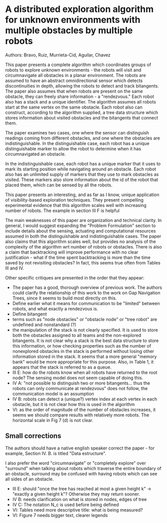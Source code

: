 A distributed exploration algorithm for unknown environments with multiple obstacles by multiple robots
=======================================================================================================

Authors: Bravo, Ruiz, Murrieta-Cid, Aguilar, Chavez

This paper presents a complete algorithm which coordinates groups of robots to
explore unknown environments - the robots will visit and circumnavigate all
obstacles in a planar environment. The robots are assumed to have an abstract
omnidirectional sensor which detects discontinuities in depth, allowing the
robots to detect and track bitangents. The paper also assumes that when robots
are present on the same obstacle, they can freely share information - a
"rendezvous." Each robot also has a stack and a unique identifier. The algorithm
assumes all robots start at the same vertex on the same obstacle. Each robot
also can construct, according to the algorithm supplied, a tree data structure
which stores information about visited obstacles and the bitangents that connect
them.

The paper examines two cases, one where the sensor can distinguish readings
coming from different obstacles, and one where the obstacles are
indistinguishable. In the distinguishable case, each robot has a unique
distinguishable marker to allow the robot to determine when it has
circumnavigated an obstacle.

In the indistinguishable case, each robot has a unique marker that it uses to
mark its starting position while navigating around an obstacle. Each robot also
has an unlimited supply of markers that they use to mark obstacles as visited.
These markers also store information about the id of the robot that placed them,
which can be sensed by all the robots.

This paper presents an interesting, and as far as I know, unique application of
visibility-based exploration techniques. They present compelling experimental
evidence that this algorithm scales well with increasing number of robots. The
example in section III F is helpful

The main weaknesses of this paper are organization and technical clarity. In
general, I would suggest expanding the "Problem Formulation" section to include
details about the sensing, actuating and computational resources assumed in both
the distinguishable and indistinguishable cases. The paper also claims that
this algorithm scales well, but provides no analysis of the complexity of the
algorithm wrt number of robots or obstacles. There is also a claim that
backtracking will improve performance with no clear justification - what if the
time spent backtracking is more than the time saved by not revisiting obstacles?
In fact, this seems true often from Tables III and IV.

Other specific critiques
are presented in the order that they appear:

-   The paper has a good, thorough overview of previous work. The authors could
    clarify the relationship of this work to the work on Gap Navigation Trees,
    since it seems to build most directly on this.
-   Define earlier what it means for communication to be "limited" between
    robots, and what exactly a rendezvous is.
-   Define bitangent
-   terms such as "node obstacles" or "obstacle node" or "tree robot" are
    undefined and nonstandard (?)
-   the manipulation of the stack is not clearly specified. It is used to store
    both the obstacles assigned to all teams and the non-explored bitangents. It
    is not clear why a stack is the best data structure to store this
    information, or how checking properties such as the number of nonexplored
    obstacles in the stack is performed without losing other information stored
    in the stack. It seems that a more general "memory bank" would be more
    appropriate for this purpose. Also, in Table 1, it appears that the stack is
    referred to as a queue.
-   III E: how do the robots know when all robots have returned to the
    root node? The sensing model does not seem capable of doing this.
-   IV A: "not possible to distinguish two or more bitangents... thus
    the robots can only communicate at rendezvous" does not follow, the
    communication model is an assumption
-   IV B: robots can detect a (unique?) vertex index at each vertex in
    each obstacle, but it is not clear how this is used in the algorithm
-   VI: as the order of magnitude of the number of obstacles increases, it seems
    we should compare results with relatively more robots. The horizontal scale
    in Fig 7 (d) is not clear.



Small corrections
-----------------

The authors should have a native english speaker correct the paper - for
example, Section IV. B. is titled "Data estructure".

I also prefer the word "circumnavigate" or "completely explore" over "surround"
when talking about robots which traverse the entire boundary of an obstacle,
surround may be confused with having robots which can see all sides of an
obstacle.

-   III E: should "once the tree has reached at most a given height k" ->
    "exactly a given height k"? Otherwise they may return sooner.
-   IV B: needs clarification on what is stored in nodes, edges of tree
-   IV C: The notation N_c is used before being defined
-   VI: Tables need more descriptive title: what is being measured?
-   VI: Figure 7 needs bigger text, clearer legends
